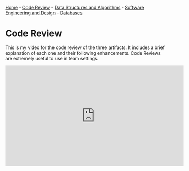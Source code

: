 [Home](index.md) - [Code Review](code_review.md) - [Data Structures and Algorithms](algorithms_data_structures.md) - [Software Engineering and Design](software_design_engineering.md) - [Databases](databases.md)


# Code Review

This is my video for the code review of the three artifacts. It includes a brief explanation of each one and their following enhancements. Code Reviews are extremely useful to use in team settings. 
<center><iframe width="560" height="315" src="https://youtu.be/u7Opu4U4sqI" frameborder="0" allow="accelerometer; autoplay; clipboard-write; encrypted-media; gyroscope; picture-in-picture" allowfullscreen></iframe></center>
